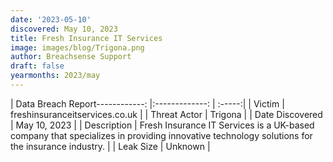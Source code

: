 ```yaml
---
date: '2023-05-10'
discovered: May 10, 2023
title: Fresh Insurance IT Services
image: images/blog/Trigona.png
author: Breachsense Support
draft: false
yearmonths: 2023/may
---
```


| Data Breach Report------------:     |:-------------:    | :-----:|
| Victim      | freshinsuranceitservices.co.uk      | 
| Threat Actor      | Trigona      | 
| Date Discovered      | May 10, 2023      | 
| Description      | Fresh Insurance IT Services is a UK-based company that specializes in providing innovative technology solutions for the insurance industry.      | 
| Leak Size      | Unknown      | 

